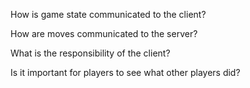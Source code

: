 How is game state communicated to the client?

How are moves communicated to the server?

What is the responsibility of the client?

Is it important for players to see what other players did?

